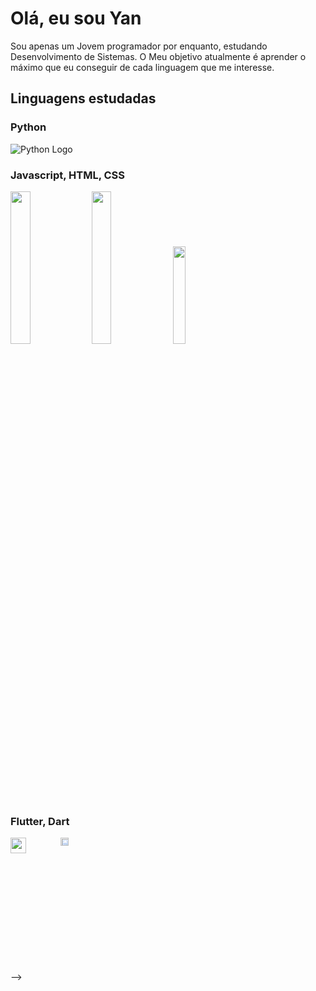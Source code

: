 # Olá, eu sou Yan

Sou apenas um Jovem programador por enquanto, estudando Desenvolvimento de Sistemas. O Meu objetivo atualmente é aprender o máximo que eu conseguir de cada linguagem que me interesse.


## Linguagens estudadas

###  Python
![Python Logo](https://imgur.com/qPuU4nS)

### Javascript, HTML, CSS
<img src="https://upload.wikimedia.org/wikipedia/commons/9/99/Unofficial_JavaScript_logo_2.svg" width="25%">
<img width="25%" src="https://upload.wikimedia.org/wikipedia/commons/6/61/HTML5_logo_and_wordmark.svg">
<img width="20%" src="https://upload.wikimedia.org/wikipedia/commons/d/d5/CSS3_logo_and_wordmark.svg">


### Flutter, Dart

<div  style="display: flex; width: 200px; height: 200px;">

<img  width="35%"  src="https://upload.wikimedia.org/wikipedia/commons/4/44/Google-flutter-logo.svg">

<img  width="25%"  src="https://miro.medium.com/v2/resize:fit:1400/format:webp/0*Il8SPHMhrKkwoYjI"  style="margin-left: 5%;">

  

</div>

-->

